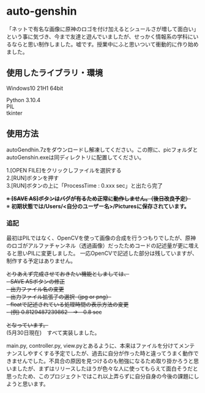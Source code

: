 # auto-genshin
「ネットで有名な画像に原神のロゴを付け加えるとシュールさが増して面白い」という事に気づき、今まで友達と遊んでいましたが、せっかく情報系の学科にいるならと思い制作しました。嘘です。授業中にふと思いついて衝動的に作り始めました。
## 使用したライブラリ・環境
Windows10 21H1 64bit

Python 3.10.4  
PIL  
tkinter  

## 使用方法
autoGendhin.7zをダウンロードし解凍してください。この際に、picフォルダとautoGenshin.exeは同ディレクトリに配置してください。  
  
1.[OPEN FILE]をクリックしファイルを選択する  
2.[RUN]ボタンを押す  
3.[RUN]ボタンの上に「ProcessTime : 0.xxx sec」と出たら完了  

~~※ __[SAVE AS]ボタンはバグが有るため正常に動作しません。（後日改良予定）__~~  
※ __初期状態では/Users/<自分のユーザー名>/Picturesに保存されています。__  

### 追記
最初はPILではなく、OpenCVを使って画像の合成を行うつもりでしたが、原神のロゴがアルファチャンネル（透過画像）だったためコードの記述量が更に増えると思いPILに変更しました。
一応OpenCVで記述した部分は残していますが、制作する予定はありません。  

~~とりあえず完成させておきたい機能としましては、~~  
~~- SAVE ASボタンの修正~~  
~~- 出力ファイル名の変更~~  
~~- 出力ファイル拡張子の選択（jpg or png）~~  
~~- floatで記述されている処理時間の表示方法の変更~~  
  ~~- (例) 0.8129487239862　→　0.8 sec~~  

~~となっています。~~  
(5月30日現在)　すべて実装しました。  
  
main.py, controller.py, view.pyとあるように、本来はファイルを分けてメンテナンスしやすくする予定でしたが、過去に自分が作った時と違ってうまく動作できませんでした。不具合の原因を見つけるのも勉強になるため取り掛かろうと思いましたが、まずはリリースしたほうが色々な人に使ってもらえて面白そうだと思ったため、このプロジェクトではこれ以上弄らずに自分自身の今後の課題にしようと思います。
